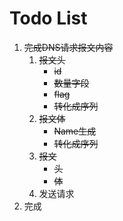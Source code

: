 # Todo List

1. ~~完成DNS请求报文内容~~
   1. ~~报文头~~
      - ~~id~~
      - ~~数量字段~~
      - ~~flag~~
      - ~~转化成序列~~
   2. ~~报文体~~
      - ~~Name生成~~
      - ~~转化成序列~~
   3. ~~报文~~
      - ~~头~~
      - ~~体~~
   4. 发送请求
2. 完成